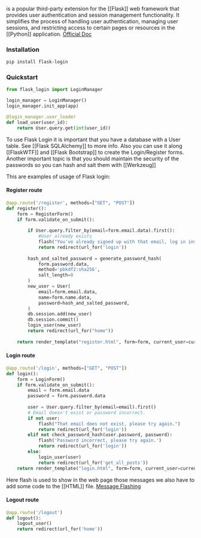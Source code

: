 is a popular third-party extension for the [[Flask]] web framework that provides user authentication and session management functionality. It simplifies the process of handling user authentication, managing user sessions, and restricting access to certain pages or resources in the [[Python]] application.
[Official Doc](https://flask-login.readthedocs.io/en/latest/)

### Installation

```bash
pip install flask-login
```

### Quickstart

```python
from flask_login import LoginManager

login_manager = LoginManager()
login_manager.init_app(app)

@login_manager.user_loader  
def load_user(user_id):  
    return User.query.get(int(user_id))
```

To use Flask Login it is important that you have a database with a User table. See [[Flask SQLAlchemy]] to more info.
Also you can use it along [[FlaskWTF]] and [[Flask Bootstrap]] to create the Login/Register forms.
Another important topic is that you should maintain the security of the passwords so you can hash and salt them with [[Werkzeug]]

This are examples of usage of Flask login:
#### Register route

```python
@app.route('/register', methods=["GET", "POST"])  
def register():  
    form = RegisterForm()  
    if form.validate_on_submit():  
  
        if User.query.filter_by(email=form.email.data).first():  
            #User already exists  
            flash("You've already signed up with that email, log in instead!")  
            return redirect(url_for('login'))  
  
        hash_and_salted_password = generate_password_hash(  
            form.password.data,  
            method='pbkdf2:sha256',  
            salt_length=8  
        )  
        new_user = User(  
            email=form.email.data,  
            name=form.name.data,  
            password=hash_and_salted_password,  
        )  
        db.session.add(new_user)  
        db.session.commit()  
        login_user(new_user)  
        return redirect(url_for("home"))  
  
    return render_template("register.html", form=form, current_user=current_user)
```

#### Login route

```python
@app.route('/login', methods=["GET", "POST"])  
def login():  
    form = LoginForm()  
    if form.validate_on_submit():  
        email = form.email.data  
        password = form.password.data  
  
        user = User.query.filter_by(email=email).first()  
        # Email doesn't exist or password incorrect.  
        if not user:  
            flash("That email does not exist, please try again.")  
            return redirect(url_for('login'))  
        elif not check_password_hash(user.password, password):  
            flash('Password incorrect, please try again.')  
            return redirect(url_for('login'))  
        else:  
            login_user(user)  
            return redirect(url_for('get_all_posts'))  
    return render_template("login.html", form=form, current_user=current_user)
```
Here flash is used to show in the web page those messages we also have to add some code to the [[HTML]] file. [Message Flashing](https://flask.palletsprojects.com/en/2.3.x/patterns/flashing/)

#### Logout route

```python
@app.route('/logout')  
def logout():  
    logout_user()  
    return redirect(url_for('home'))
```